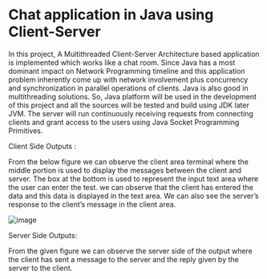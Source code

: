# Chat application in Java using Client-Server

In this project, A Multithreaded Client-Server Architecture based application
is implemented which works like a chat room. Since Java has a most dominant impact
on Network Programming timeline and this application problem inherently come up
with network involvement plus concurrency and synchronization in parallel operations
of clients. Java is also good in multithreading solutions. So, Java platform will be used
in the development of this project and all the sources will be tested and build using
JDK later JVM. The server will run continuously receiving requests from connecting
clients and grant access to the users using Java Socket Programming Primitives. 

Client Side Outputs :

From the below figure we can observe the client area terminal where the middle portion is used
to display the messages between the client and server. The box at the bottom is used to
represent the input text area where the user can enter the test. we can observe that the client has entered the data and this data is
displayed in the text area. We can also see the server’s response to the client’s message in the client area.


![image](https://github.com/sammmy047/Chatting_Application/assets/76446088/26900de6-37c0-44dc-8f9c-851830d6e402)

Server Side Outputs: 

From the given figure we can observe the server side of the output where the client
has sent a message to the server and the reply given by the server to the client. 


